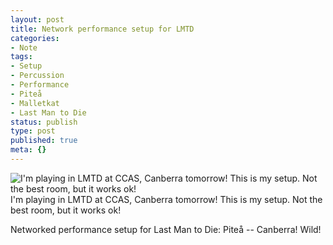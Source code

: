 ```yaml
---
layout: post
title: Network performance setup for LMTD
categories:
- Note
tags:
- Setup
- Percussion
- Performance
- Piteå
- Malletkat
- Last Man to Die
status: publish
type: post
published: true
meta: {}
---
```


![I'm playing in LMTD at CCAS, Canberra tomorrow! This is my setup. Not the best room, but it works ok!](/squarespace_images/static_500baf96c4aa540325612fa5_500bb0b2e4b042ea6e35b13f_5019f387e4b0b45850a91014_1291407261000__img.jpg_) I'm playing in LMTD at CCAS, Canberra tomorrow! This is my setup. Not the best room, but it works ok! 
  


Networked performance setup for Last Man to Die: Piteå -- Canberra! Wild!
